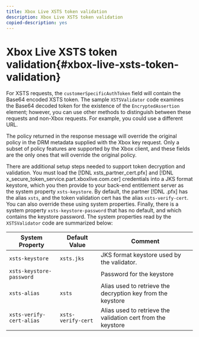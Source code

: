 ```yaml
---
title: Xbox Live XSTS token validation
description: Xbox Live XSTS token validation
copied-description: yes
---
```


# Xbox Live XSTS token validation{#xbox-live-xsts-token-validation}

For XSTS requests, the `customerSpecificAuthToken` field will contain the Base64 encoded XSTS token. The sample `XSTSValidator` code examines the Base64 decoded token for the existence of the `EncryptedAssertion` element; however, you can use other methods to distinguish between these requests and non-Xbox requests. For example, you could use a different URL.

The policy returned in the response message will override the original policy in the DRM metadata supplied with the Xbox key request. Only a subset of policy features are supported by the Xbox client, and these fields are the only ones that will override the original policy.

There are additional setup steps needed to support token decryption and validation. You must load the [!DNL xsts_partner_cert.pfx] and [!DNL x_secure_token_service.part.xboxlive.com.cer] credentials into a JKS format keystore, which you then provide to your back-end entitlement server as the system property `xsts-keystore`. By default, the partner [!DNL .pfx] has the alias `xsts`, and the token validation cert has the alias `xsts-verify-cert`. You can also override these using system properties. Finally, there is a system property `xsts-keystore-password` that has no default, and which contains the keystore password. The system properties read by the `XSTSValidator` code are summarized below:

|  System Property  | Default Value  | Comment  |
|---|---|---|
|  `xsts-keystore`  | `xsts.jks`  | JKS format keystore used by the validator.  |
|  `xsts-keystore-password`  | | Password for the keystore  |
|  `xsts-alias`  | `xsts`  | Alias used to retrieve the decryption key from the keystore  |
|  `xsts-verify-cert-alias`  | `xsts-verify-cert`  | Alias used to retrieve the validation cert from the keystore  |

